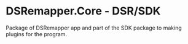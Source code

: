# DSRemapper.Core - DSR/SDK

Package of DSRemapper app and part of the SDK package to making plugins for the program.


